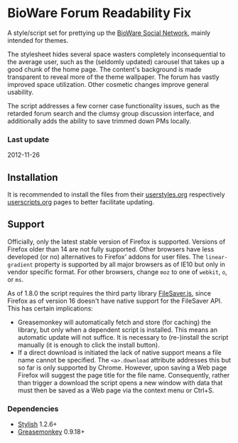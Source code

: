 # BioWare Forum Readability Fix

A style/script set for prettying up the [BioWare Social Network][BSN], mainly intended for themes.

The stylesheet hides several space wasters completely inconsequential to the average user, such as the (seldomly updated) carousel that takes up a good chunk of the home page. The content's background is made transparent to reveal more of the theme wallpaper. The forum has vastly improved space utilization. Other cosmetic changes improve general usability.

The script addresses a few corner case functionality issues, such as the retarded forum search and the clumsy group discussion interface, and additionally adds the ability to save trimmed down PMs locally.

### Last update
2012-11-26

## Installation

It is recommended to install the files from their [userstyles.org][CSS] respectively [userscripts.org][JS] pages to better facilitate updating.

## Support

Officially, only the latest stable version of Firefox is supported. Versions of Firefox older than 14 are not fully supported. Other browsers have less developed (or no) alternatives to Firefox' addons for user files. The `linear-gradient` property is supported by all major browsers as of IE10 but only in vendor specific format. For other browsers, change `moz` to one of `webkit`, `o`, or `ms`.

As of 1.8.0 the script requires the third party library [FileSaver.js][FileSaver], since Firefox as of version 16 doesn't have native support for the FileSaver API. This has certain implications:

* Greasemonkey will automatically fetch and store (for caching) the library, but only when a dependent script is installed. This means an automatic update will not suffice. It is necessary to (re-)install the script manually (it is enough to click the install button).
* If a direct download is initiated the lack of native support means a file name cannot be specified. The `<a>.download` attribute addresses this but so far is only supported by Chrome. However, upon saving a Web page Firefox will suggest the page title for the file name. Consequently, rather than trigger a download the script opens a new window with data that must then be saved as a Web page via the context menu or Ctrl+S.

### Dependencies

* [Stylish][] 1.2.6+
* [Greasemonkey][] 0.9.18+

[BSN]: http://social.bioware.com/
[JS]: http://userscripts.org/scripts/show/127615
[CSS]: http://userstyles.org/styles/62091
[Stylish]: https://addons.mozilla.org/da/firefox/addon/stylish
[Greasemonkey]: https://addons.mozilla.org/da/firefox/addon/greasemonkey/
[FileSaver]: https://github.com/eligrey/FileSaver.js